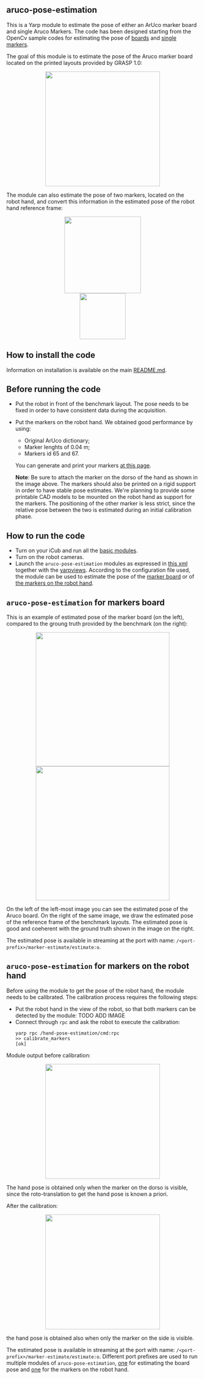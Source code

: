 ## aruco-pose-estimation

This is a Yarp module to estimate the pose of either an ArUco marker board and single Aruco Markers.
The code has been designed starting from the OpenCv sample codes for estimating the pose of
[boards](https://github.com/opencv/opencv_contrib/blob/master/modules/aruco/samples/detect_board.cpp) and [single markers](https://github.com/opencv/opencv_contrib/blob/master/modules/aruco/samples/detect_markers.cpp).

The goal of this module is to estimate the pose of the Aruco marker board located on the printed layouts provided by GRASP 1.0:

<p align="center">
<img src="https://github.com/robotology-playground/GRASPA-test/blob/master/misc/benchmark-setup2.jpg" width=300>
</p>


The module can also estimate the pose of two markers, located on the robot hand, and convert this information in the estimated pose of the robot hand reference frame:
<p align="center">
<img src="https://github.com/robotology-playground/GRASPA-test/blob/master/misc/hand-markers.jpg" width=200> <img  hspace="100" src="https://github.com/robotology-playground/GRASPA-test/blob/master/misc/icub-hand-frame.jpg" width=120>
</p>

## How to install the code
Information on installation is available on the main [README.md](https://github.com/robotology-playground/GRASPA-test#how-to-compile-the-code).


## Before running the code
- Put the robot in front of the benchmark layout. The pose needs to be fixed in order to have consistent data during the acquisition.

- Put the markers on the robot hand. We obtained good performance by using:
   - Original ArUco  dictionary;
   - Marker lenghts of 0.04 m;
   - Markers id 65 and 67.

   You can generate and print your markers [at this page](http://chev.me/arucogen/).

  **Note**: Be sure to  attach the marker on the dorso of the hand as shown in the image above. The markers should also be printed on a rigid
  support in order to have stable pose estimates. We're planning to provide some printable CAD models to be mounted on the robot hand as
  support for the markers. The positioning of the other marker is less strict, since the relative pose between the two is estimated during
  an initial calibration phase.


## How to run the code
- Turn on your iCub and run all the [basic modules](https://github.com/robotology/icub-main/blob/master/app/iCubStartup/scripts/iCubStartup.xml.template).
- Turn on the robot cameras.
- Launch the `aruco-pose-estimation` modules as expressed in [this xml](https://github.com/robotology-playground/GRASPA-test/blob/master/app/data_collection.xml.template#L4) together
  with the [yarpviews](https://github.com/robotology-playground/GRASPA-test/blob/master/app/data_collection.xml.template#L40).
  According to the configuration file used, the module can be used to estimate the pose of the [marker board](https://github.com/robotology-playground/GRASPA-test/blob/master/src/aruco-pose-estimation/conf/config_base.ini)
  or of [the markers on the robot hand](https://github.com/robotology-playground/GRASPA-test/blob/master/src/aruco-pose-estimation/conf/config_hand.ini#L11).


## `aruco-pose-estimation` for markers board
This is an example of estimated pose of the marker board (on the left), compared to the groung truth provided by the benchmark (on the right):

<p align="center">
<img src="https://github.com/robotology-playground/GRASPA-test/blob/master/misc/board_pose.png" width=350> <img src="https://github.com/robotology-playground/GRASPA-test/blob/master/misc/scene1.png" width=350>
</p>

On the left of the left-most image you can see the estimated pose of the Aruco board. On the right of the same image, we draw the estimated pose of the reference frame of the benchmark layouts. The estimated pose is good and coeherent with the ground truth shown in the image on the right.

The estimated pose is available in streaming at the port with name: `/<port-prefix>/marker-estimate/estimate:o`.


## `aruco-pose-estimation` for markers on the robot hand
Before using the module to get the pose of the robot hand, the module needs to be calibrated.
The calibration process requires the following steps:
- Put the robot hand in the view of the robot, so that both markers can be detected by the module:
  TODO ADD IMAGE
- Connect through `rpc` and ask the robot to execute the calibration:
  ```
  yarp rpc /hand-pose-estimation/cmd:rpc
  >> calibrate_markers
  [ok]
  ```
Module output before calibration:

<p align="center">
<img src="https://github.com/robotology-playground/GRASPA-test/blob/master/misc/before_calib.png" width=300>
</p>

The hand pose is obtained only when the marker on the dorso is visible, since the roto-translation to get the hand pose is known a priori.

After the calibration:

<p align="center">
<img src="https://github.com/robotology-playground/GRASPA-test/blob/master/misc/after_calib.png" width=300>
</p>

the hand pose is obtained also when only the marker on the side is visible.

The estimated pose is available in streaming at the port with name: `/<port-prefix>/marker-estimate/estimate:o`. Different port prefixes are used to run multiple modules of `aruco-pose-estimation`, [one](https://github.com/robotology-playground/GRASPA-test/blob/master/src/aruco-pose-estimation/conf/config_base.ini#L7) for estimating the board pose and
[one](https://github.com/robotology-playground/GRASPA-test/blob/master/src/aruco-pose-estimation/conf/config_hand.ini#L9) for the markers on the robot hand.
